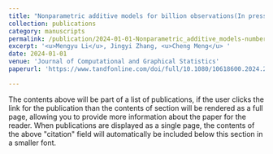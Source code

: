 ```yaml
---
title: "Nonparametric additive models for billion observations(In press)"
collection: publications
category: manuscripts
permalink: /publication/2024-01-01-Nonparametric_additive_models-number-9
excerpt: '<u>Mengyu Li</u>, Jingyi Zhang, <u>Cheng Meng</u> '
date: 2024-01-01
venue: 'Journal of Computational and Graphical Statistics'
paperurl: 'https://www.tandfonline.com/doi/full/10.1080/10618600.2024.2319684'

---
```


The contents above will be part of a list of publications, if the user clicks the link for the publication than the contents of section will be rendered as a full page, allowing you to provide more information about the paper for the reader. When publications are displayed as a single page, the contents of the above "citation" field will automatically be included below this section in a smaller font.